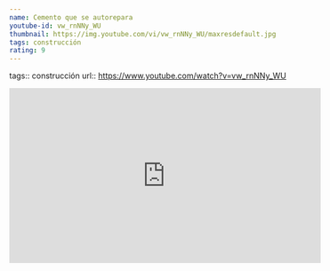 ```yaml
---
name: Cemento que se autorepara
youtube-id: vw_rnNNy_WU
thumbnail: https://img.youtube.com/vi/vw_rnNNy_WU/maxresdefault.jpg
tags: construcción
rating: 9
---
```

tags:: construcción
url:: https://www.youtube.com/watch?v=vw_rnNNy_WU

<iframe width='560' height='315' src='https://www.youtube.com/embed/vw_rnNNy_WU' title='YouTube video player' frameborder='0' allow='accelerometer; autoplay; clipboard-write; encrypted-media; gyroscope; picture-in-picture; web-share' allowfullscreen></iframe>


